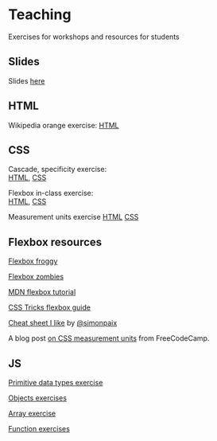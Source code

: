 # Teaching
Exercises for workshops and resources for students

## Slides
Slides [here](https://docs.google.com/presentation/d/1l7ahmx9ZvokOGpwb-QzZrdQsi7ada58MNEGY7nsyahw/edit?usp=sharing)

## HTML
Wikipedia orange exercise: [HTML](https://github.com/zkdan/teaching/blob/main/html-elements-in-class/scrambled-orange.html)


## CSS
Cascade, specificity exercise:   
[HTML](https://github.com/zkdan/teaching/blob/main/cascade-specificity-ex/css-exercise.html), [CSS](https://github.com/zkdan/teaching/blob/main/cascade-specificity-ex/style.css)

Flexbox in-class exercise:   
[HTML](https://github.com/zkdan/teaching/blob/main/flexbox-in-class-starter/flexbox.html), [CSS](https://github.com/zkdan/teaching/blob/main/flexbox-in-class-starter/flexbox-style.css)

Measurement units exercise
[HTML]() [CSS]()
## Flexbox resources
[Flexbox froggy](https://flexboxfroggy.com/)

[Flexbox zombies](https://mastery.games/post/flexboxzombies2/)

[MDN flexbox tutorial](https://developer.mozilla.org/en-US/docs/Learn/CSS/CSS_layout/Flexbox)

[CSS Tricks flexbox guide](https://css-tricks.com/snippets/css/a-guide-to-flexbox/)

[Cheat sheet I like](https://res.cloudinary.com/practicaldev/image/fetch/s--wZRwgDoY--/c_limit%2Cf_auto%2Cfl_progressive%2Cq_auto%2Cw_880/https://github.com/simonpaix/images/blob/main/blog/Flexbox_CheatSheet_LearnPine.png%3Fraw%3Dtrue) by [@simonpaix](https://github.com/simonpaix)

A blog post [on CSS measurement units](https://www.freecodecamp.org/news/css-unit-guide/) from FreeCodeCamp.

## JS
[Primitive data types exercise](https://github.com/zkdan/teaching/blob/main/primitive-data-types-exercises.js)

[Objects exercises](https://github.com/zkdan/teaching/blob/main/object-exercise.js)

[Array exercise](https://github.com/zkdan/teaching/blob/main/array-exercise.js)

[Function exercises](https://github.com/zkdan/teaching/blob/main/function-exercises.js)
